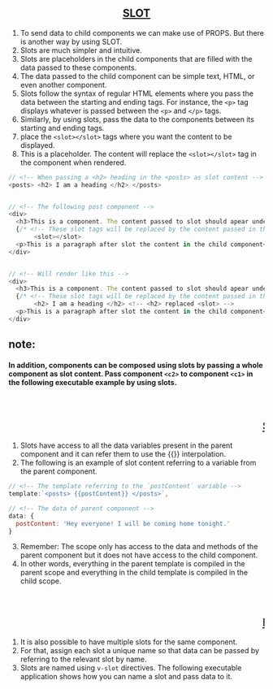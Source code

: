 ## <u><center>SLOT</center></u>

1. To send data to child components we can make use of PROPS. But there is another way by using SLOT.
2. Slots are much simpler and intuitive.
3. Slots are placeholders in the child components that are filled with the data passed to these components.
4. The data passed to the child component can be simple text, HTML, or even another component.
5. Slots follow the syntax of regular HTML elements where you pass the data between the starting and ending tags. For instance, the `<p>` tag displays whatever is passed between the `<p>` and `</p>` tags.
6. Similarly, by using slots, pass the data to the components between its starting and ending tags.
7. place the `<slot></slot>` tags where you want the content to be displayed.
8. This is a placeholder. The content will replace the `<slot></slot>` tag in the component when rendered.

```js
// <!-- When passing a <h2> heading in the <posts> as slot content -->
<posts> <h2> I am a heading </h2> </posts>


// <!-- The following post component -->
<div>
  <h3>This is a component. The content passed to slot should apear under this</h3>
  {/* <!-- These slot tags will be replaced by the content passed in the component --> */}
       <slot></slot>
  <p>This is a paragraph after slot the content in the child component</p>
</div>


// <!-- Will render like this -->
<div>
  <h3>This is a component. The content passed to slot should apear under this</h3>
  {/* <!-- These slot tags will be replaced by the content passed in the component --> */}
       <h2> I am a heading </h2> <!-- <h2> replaced <slot> -->
  <p>This is a paragraph after slot the content in the child component</p>
</div>
```

## note: 
#### In addition, components can be composed using slots by passing a whole component as slot content. Pass component `<c2>` to component `<c1>` in the following executable example by using slots.

<br />

## <marquee><u>SCOPE OF SLOT</u></marquee>
1. Slots have access to all the data variables present in the parent component and it can refer them to use the {{}} interpolation.
2. The following is an example of slot content referring to a variable from the parent component.
```js
// <!-- The template referring to the `postContent` variable -->
template:`<posts> {{postContent}} </posts>`,

// <!-- The data of parent component -->
data: {
  postContent: 'Hey everyone! I will be coming home tonight.'
}
```
3. Remember: The scope only has access to the data and methods of the parent component but it does not have access to the child component.
4.  In other words, everything in the parent template is compiled in the parent scope and everything in the child template is compiled in the child scope.

<br>

## <marquee><u>NAMED SLOTS</u></marquee>
1. It is also possible to have multiple slots for the same component. 
2. For that, assign each slot a unique name so that data can be passed by referring to the relevant slot by name.
3. Slots are named using `v-slot` directives. The following executable application shows how you can name a slot and pass data to it.